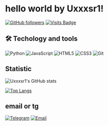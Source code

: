 # hello world by Uxxxsr1! 

[![GitHub followers](https://img.shields.io/github/followers/Uxxxsr1?style=social)](https://github.com/Uxxxsr1)
[![Visits Badge](https://badges.pufler.dev/visits/Uxxxsr1/Uxxxsr1)](https://github.com/Uxxxsr1)

## 🛠 Techology and tools

![Python](https://img.shields.io/badge/-Python-3776AB?style=flat-square&logo=Python&logoColor=white)
![JavaScript](https://img.shields.io/badge/-JavaScript-F7DF1E?style=flat-square&logo=JavaScript&logoColor=black)
![HTML5](https://img.shields.io/badge/-HTML5-E34F26?style=flat-square&logo=HTML5&logoColor=white)
![CSS3](https://img.shields.io/badge/-CSS3-1572B6?style=flat-square&logo=CSS3&logoColor=white)
![Git](https://img.shields.io/badge/-Git-F05032?style=flat-square&logo=Git&logoColor=white)

## Statistic

![Uxxxsr1's GitHub stats](https://github-readme-stats.vercel.app/api?username=Uxxxsr1&show_icons=true&theme=radical)

[![Top Langs](https://github-readme-stats.vercel.app/api/top-langs/?username=Uxxxsr1&layout=compact&theme=radical)](https://github.com/Uxxxsr1)

## email or tg

[![Telegram](https://img.shields.io/badge/-Telegram-26A5E4?style=flat-square&logo=Telegram&logoColor=white)](@openi686)
[![Email](https://img.shields.io/badge/-Email-D14836?style=flat-square&logo=Gmail&logoColor=white)](mailto:uxxxsr@gmail.com)
